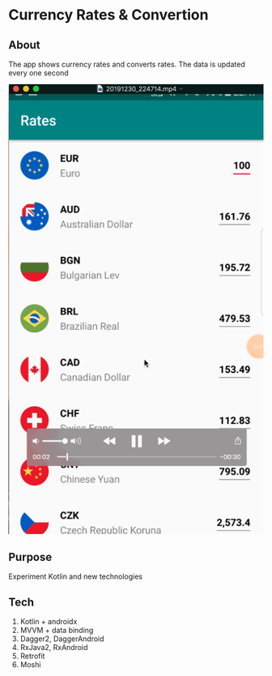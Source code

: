 # Currency Rates & Convertion 
About 
-----
The app shows currency rates and converts rates. The data is updated every one second

![](Rates.gif)

Purpose 
-----
Experiment Kotlin and new technologies

Tech
-----
1. Kotlin + androidx
2. MVVM + data binding
3. Dagger2, DaggerAndroid
4. RxJava2, RxAndroid 
5. Retrofit
6. Moshi
